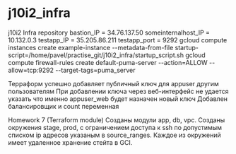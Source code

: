 # j10i2_infra
j10i2 Infra repository
bastion_IP = 34.76.137.50
someinternalhost_IP = 10.132.0.3
testapp_IP = 35.205.86.211
testapp_port = 9292
gcloud compute instances create example-instance --metadata-from-file startup-script=/home/pavel/practise_git/j10i2_infra/startup_script.sh
gcloud compute firewall-rules create default-puma-server --action=ALLOW --allow=tcp:9292 --target-tags=puma_server


Терраформ успешно добавляет публичный ключ для appuser другим пользователям
При добавлении ключа через веб-интерфейс не удается указать что именно appuser_web будет назначен новый ключ
Добавлен балансировщик и count переменная


Homework 7 (Terraform module)
Созданы модули app, db, vpc.
Cозданы окружения stage, prod, с ограничением доступа к ssh по допустимым списком ip адресов указаным в source_ranges.
Каждое из окружений имеет удаленное хранение стейта в GCI.
